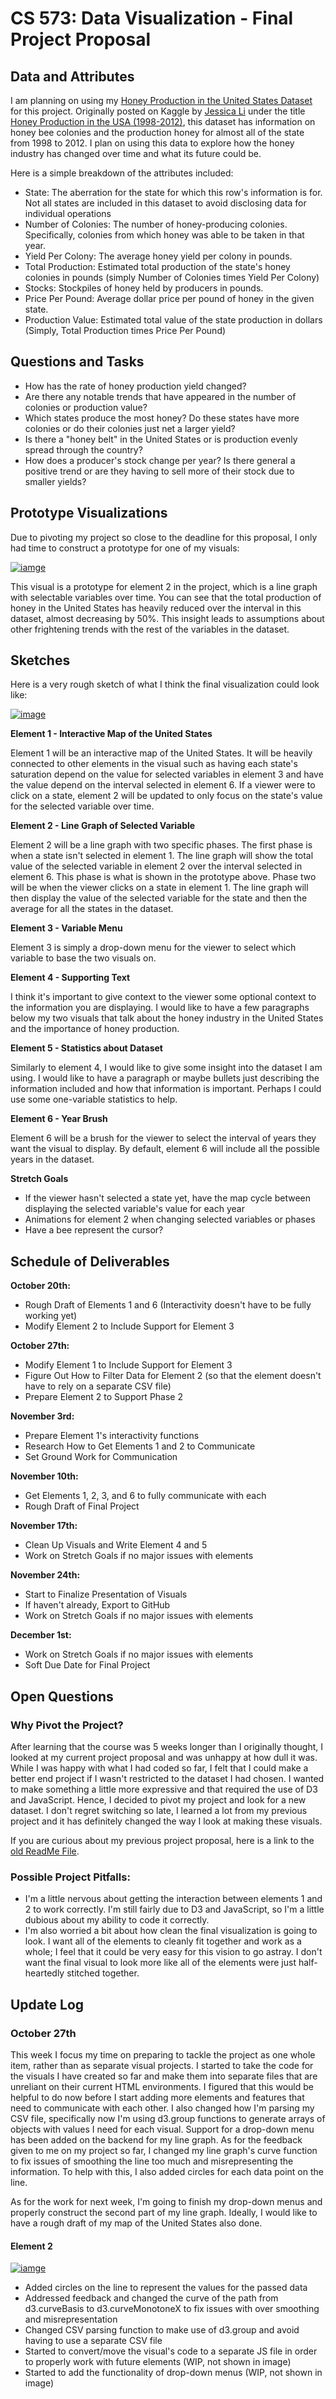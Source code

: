 # CS 573: Data Visualization - Final Project Proposal

## Data and Attributes

I am planning on using my [Honey Production in the United States Dataset](https://gist.github.com/apietrick24/bed0d1a799e856566704afc3f421abdf) for this project. Originally posted on Kaggle by [Jessica Li](https://www.kaggle.com/jessicali9530) under the title [Honey Production in the USA (1998-2012)](https://www.kaggle.com/jessicali9530/honey-production), this dataset has information on honey bee colonies and the production honey for almost all of the state from 1998 to 2012. I plan on using this data to explore how the honey industry has changed over time and what its future could be. 

Here is a simple breakdown of the attributes included:
- State: The aberration for the state for which this row's information is for. Not all states are included in this dataset to avoid disclosing data for individual operations
- Number of Colonies: The number of honey-producing colonies. Specifically, colonies from which honey was able to be taken in that year. 
- Yield Per Colony: The average honey yield per colony in pounds.
- Total Production: Estimated total production of the state's honey colonies in pounds (simply Number of Colonies times Yield Per Colony)
- Stocks: Stockpiles of honey held by producers in pounds.
- Price Per Pound: Average dollar price per pound of honey in the given state.
- Production Value: Estimated total value of the state production in dollars (Simply, Total Production times Price Per Pound)

## Questions and Tasks
- How has the rate of honey production yield changed? 
- Are there any notable trends that have appeared in the number of colonies or production value?
- Which states produce the most honey? Do these states have more colonies or do their colonies just net a larger yield? 
- Is there a "honey belt" in the United States or is production evenly spread through the country?
- How does a producer's stock change per year? Is there general a positive trend or are they having to sell more of their stock due to smaller yields?

## Prototype Visualizations

Due to pivoting my project so close to the deadline for this proposal, I only had time to construct a prototype for one of my visuals:

[![iamge](https://user-images.githubusercontent.com/61635768/137572596-4a633f93-148e-4ad0-a3c9-c5b6186666f8.png)](https://vizhub.com/apietrick24/b4fc3ff45ef245079748eecce6999268)

This visual is a prototype for element 2 in the project, which is a line graph with selectable variables over time. You can see that the total production of honey in the United States has heavily reduced over the interval in this dataset, almost decreasing by 50%. This insight leads to assumptions about other frightening trends with the rest of the variables in the dataset.

## Sketches
Here is a very rough sketch of what I think the final visualization could look like:

[![image](https://user-images.githubusercontent.com/61635768/137572274-6fc14642-889b-4900-aa8d-d0ca96d001b2.png)](https://user-images.githubusercontent.com/61635768/137572274-6fc14642-889b-4900-aa8d-d0ca96d001b2.png)

**Element 1 - Interactive Map of the United States**

Element 1 will be an interactive map of the United States. It will be heavily connected to other elements in the visual such as having each state's saturation depend on the value for selected variables in element 3 and have the value depend on the interval selected in element 6. If a viewer were to click on a state, element 2 will be updated to only focus on the state's value for the selected variable over time. 

**Element 2 - Line Graph of Selected Variable**

Element 2 will be a line graph with two specific phases. The first phase is when a state isn't selected in element 1. The line graph will show the total value of the selected variable in element 2 over the interval selected in element 6. This phase is what is shown in the prototype above. Phase two will be when the viewer clicks on a state in element 1. The line graph will then display the value of the selected variable for the state and then the average for all the states in the dataset. 

**Element 3 - Variable Menu**

Element 3 is simply a drop-down menu for the viewer to select which variable to base the two visuals on. 

**Element 4 - Supporting Text**

I think it's important to give context to the viewer some optional context to the information you are displaying. I would like to have a few paragraphs below my two visuals that talk about the honey industry in the United States and the importance of honey production.

**Element 5 - Statistics about Dataset**

Similarly to element 4, I would like to give some insight into the dataset I am using. I would like to have a paragraph or maybe bullets just describing the information included and how that information is important. Perhaps I could use some one-variable statistics to help.

**Element 6 - Year Brush**

Element 6 will be a brush for the viewer to select the interval of years they want the visual to display. By default, element 6 will include all the possible years in the dataset. 

**Stretch Goals**
- If the viewer hasn't selected a state yet, have the map cycle between displaying the selected variable's value for each year
- Animations for element 2 when changing selected variables or phases
- Have a bee represent the cursor?

## Schedule of Deliverables

**October 20th:**
- Rough Draft of Elements 1 and 6 (Interactivity doesn't have to be fully working yet)
- Modify Element 2 to Include Support for Element 3

**October 27th:**
- Modify Element 1 to Include Support for Element 3
- Figure Out How to Filter Data for Element 2 (so that the element doesn't have to rely on a separate CSV file)
- Prepare Element 2 to Support Phase 2

**November 3rd:**
- Prepare Element 1's interactivity functions
- Research How to Get Elements 1 and 2 to Communicate
- Set Ground Work for Communication

**November 10th:**
- Get Elements 1, 2, 3, and 6 to fully communicate with each
- Rough Draft of Final Project

**November 17th:**
- Clean Up Visuals and Write Element 4 and 5
- Work on Stretch Goals if no major issues with elements

**November 24th:**
- Start to Finalize Presentation of Visuals
- If haven't already, Export to GitHub
- Work on Stretch Goals if no major issues with elements

**December 1st:**
- Work on Stretch Goals if no major issues with elements
- Soft Due Date for Final Project

## Open Questions

### Why Pivot the Project?

After learning that the course was 5 weeks longer than I originally thought, I looked at my current project proposal and was unhappy at how dull it was. While I was happy with what I had coded so far, I felt that I could make a better end project if I wasn't restricted to the dataset I had chosen. I wanted to make something a little more expressive and that required the use of D3 and JavaScript. Hence, I decided to pivot my project and look for a new dataset. I don't regret switching so late, I learned a lot from my previous project and it has definitely changed the way I look at making these visuals. 

If you are curious about my previous project proposal, here is a link to the [old ReadMe File](https://github.com/apietrick24/DataViz-Project-Proposal/blob/3be806eee76ea5269429ba0352bbd86f56fd20ae/README.md). 

### Possible Project Pitfalls:
- I'm a little nervous about getting the interaction between elements 1 and 2 to work correctly. I'm still fairly due to D3 and JavaScript, so I'm a little dubious about my ability to code it correctly. 
- I'm also worried a bit about how clean the final visualization is going to look. I want all of the elements to cleanly fit together and work as a whole; I feel that it could be very easy for this vision to go astray. I don't want the final visual to look more like all of the elements were just half-heartedly stitched together.

## Update Log

### October 27th
This week I focus my time on preparing to tackle the project as one whole item, rather than as separate visual projects. I started to take the code for the visuals I have created so far and make them into separate files that are unreliant on their current HTML environments. I figured that this would be helpful to do now before I start adding more elements and features that need to communicate with each other. I also changed how I'm parsing my CSV file, specifically now I'm using d3.group functions to generate arrays of objects with values I need for each visual. Support for a drop-down menu has been added on the backend for my line graph. As for the feedback given to me on my project so far, I changed my line graph's curve function to fix issues of smoothing the line too much and misrepresenting the information. To help with this, I also added circles for each data point on the line. 

As for the work for next week, I'm going to finish my drop-down menus and properly construct the second part of my line graph. Ideally, I would like to have a rough draft of my map of the United States also done. 

#### Element 2

[![iamge](https://user-images.githubusercontent.com/61635768/139172131-5b00d34c-8e61-4389-8aea-76a31254fe3d.png)](https://vizhub.com/apietrick24/aa86472650884a7d8b63eefa06ba71e4)

- Added circles on the line to represent the values for the passed data
- Addressed feedback and changed the curve of the path from d3.curveBasis to d3.curveMonotoneX to fix issues with over smoothing and misrepresentation
- Changed CSV parsing function to make use of d3.group and avoid having to use a separate CSV file
- Started to convert/move the visual's code to a separate JS file in order to properly work with future elements (WIP, not shown in image) 
- Started to add the functionality of drop-down menus (WIP, not shown in image)

